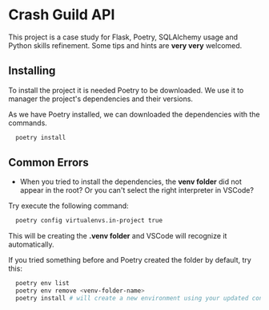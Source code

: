 
# Crash Guild API

This project is a case study for Flask, Poetry, SQLAlchemy usage and Python skills refinement. Some tips and hints are **very very** welcomed.


## Installing

To install the project it is needed Poetry to be downloaded. We use it to manager the project's dependencies and their versions.

As we have Poetry installed, we can downloaded the dependencies with the commands.

```bash
  poetry install
```


## Common Errors
- When you tried to install the dependencies, the **venv folder** did not appear in the root? Or you can't select the right interpreter in VSCode?

Try execute the following command:

```bash
  poetry config virtualenvs.in-project true
```

This will be creating the **.venv folder** and VSCode will recognize it automatically.

If you tried something before and Poetry created the folder by default, try this:

```bash
  poetry env list
  poetry env remove <venv-folder-name>
  poetry install # will create a new environment using your updated configuration
```
